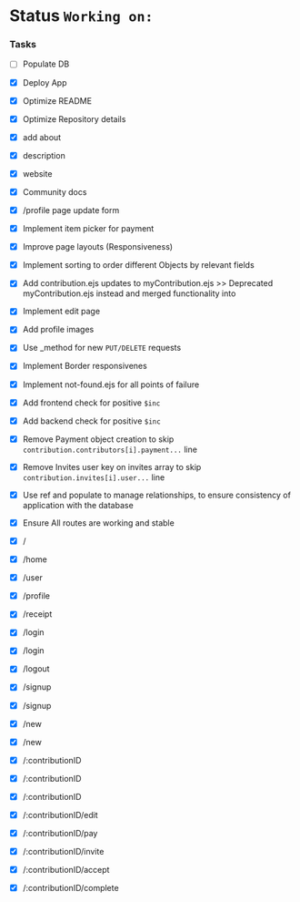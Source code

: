 # Status `Working on:`

### Tasks
- [ ] Populate DB
- [x] Deploy App

- [x] Optimize README
- [x] Optimize Repository details
- [x] add about
- [x] description
- [x] website 
- [x] Community docs

- [x] /profile page update form
- [x] Implement item picker for payment
- [x] Improve page layouts (Responsiveness)
- [x] Implement sorting to order different Objects by relevant fields
- [x] Add contribution.ejs updates to myContribution.ejs >> Deprecated myContribution.ejs instead and merged functionality into 

- [x] Implement edit page
- [x] Add profile images
- [x] Use _method for new `PUT/DELETE` requests
- [x] Implement Border responsivenes
- [x] Implement not-found.ejs for all points of failure 
- [x] Add frontend check for positive `$inc`
- [x] Add backend check for positive `$inc`
- [x] Remove Payment object creation to skip `contribution.contributors[i].payment...` line
- [x] Remove Invites user key on invites array to skip `contribution.invites[i].user...` line
- [x] Use ref and populate to manage relationships, to ensure consistency of application with the database

- [x] Ensure All routes are working and stable
- [x] /
- [x] /home
- [x] /user
- [x] /profile
- [x] /receipt
- [x] /login
- [x] /login
- [x] /logout
- [x] /signup
- [x] /signup
- [x] /new
- [x] /new
- [x] /:contributionID
- [x] /:contributionID
- [x] /:contributionID
- [x] /:contributionID/edit
- [x] /:contributionID/pay
- [x] /:contributionID/invite
- [x] /:contributionID/accept
- [x] /:contributionID/complete
